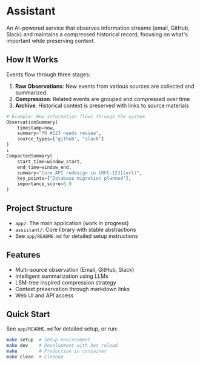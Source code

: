 # Assistant

An AI-powered service that observes information streams (email, GitHub, Slack) and maintains a compressed historical record, focusing on what's important while preserving context.

## How It Works

Events flow through three stages:

1. **Raw Observations**: New events from various sources are collected and summarized
2. **Compression**: Related events are grouped and compressed over time
3. **Archive**: Historical context is preserved with links to source materials

```python
# Example: How information flows through the system
ObservationSummary(
    timestamp=now,
    summary="PR #123 needs review",
    source_types=["github", "slack"]
)
↓
CompactedSummary(
    start_time=window_start,
    end_time=window_end,
    summary="Core API redesign in [RFC-123](url)",
    key_points=["Database migration planned"],
    importance_score=0.9
)
```

## Project Structure

- `app/`: The main application (work in progress)
- `assistant/`: Core library with stable abstractions
- See `app/README.md` for detailed setup instructions

## Features

- Multi-source observation (Email, GitHub, Slack)
- Intelligent summarization using LLMs
- LSM-tree inspired compression strategy
- Context preservation through markdown links
- Web UI and API access

## Quick Start

See `app/README.md` for detailed setup, or run:

```bash
make setup  # Setup environment
make dev    # Development with hot reload
make        # Production in container
make clean  # Cleanup
```
